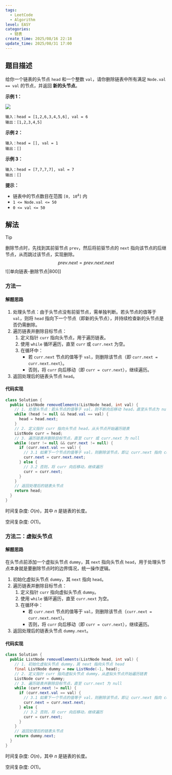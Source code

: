 ```yaml
---
tags:
  - LeetCode
  - Algorithm
level: EASY
categories:
  - 链表
create_time: 2025/08/16 22:18
update_time: 2025/08/31 17:00
---
```


## 题目描述

给你一个链表的头节点 `head` 和一个整数 `val`，请你删除链表中所有满足 `Node.val == val` 的节点，并返回 **新的头节点**。

**示例 1：**

![](https://img.xiaorang.fun/202508192306142.png)

```text
输入：head = [1,2,6,3,4,5,6], val = 6
输出：[1,2,3,4,5]
```

**示例 2：**

```text
输入：head = [], val = 1
输出：[]
```

**示例 3：**

```text
输入：head = [7,7,7,7], val = 7
输出：[]
```

**提示：**

- 链表中的节点数目在范围 <code>[0, 10<sup>4</sup>]</code> 内
- `1 <= Node.val <= 50`
- `0 <= val <= 50`

## 解法

> [!tip]
> 删除节点时，先找到其前驱节点 `prev`，然后将前驱节点的 `next` 指向该节点的后继节点，从而跳过该节点，实现删除。
> $$
> prev.next = prev.next.next
> $$
> ![[单向链表-删除节点|800]]

### 方法一

#### 解题思路

1. 处理头节点：由于头节点没有前驱节点，需单独判断。若头节点的值等于 `val`，则将 `head` 指向下一个节点（即新的头节点），并持续检查新的头节点是否仍需删除。
2. 遍历链表并删除目标节点：
	1. 定义指针 `curr` 指向头节点，用于遍历链表。
	2. 使用 `while` 循环遍历，直至 `curr` 或 `curr.next` 为空。
	3. 在循环中：
		- 若 `curr.next` 节点的值等于 `val`，则删除该节点（即 `curr.next = curr.next.next`）。
		- 否则，将 `curr` 向后移动（即  `curr = curr.next`），继续遍历。
3. 返回处理后的链表头节点 `head`。

#### 代码实现

```java
class Solution {
  public ListNode removeElements(ListNode head, int val) {
    // 1. 处理头节点：若头节点的值等于 val，则不断向后移动 head，直至头节点为 null 或者头节点的值不等于 val 为止
    while (head != null && head.val == val) {
      head = head.next;
    }
    // 2. 定义指针 curr 指向头节点 head，从头节点开始遍历链表
    ListNode curr = head;
    // 3. 遍历链表并删除目标节点，直至 curr 或 curr.next 为 null
    while (curr != null && curr.next != null) {
      if (curr.next.val == val) {
        // 3.1 如果下一个节点的值等于 val，则删除该节点，即让 curr.next 指向 curr.next.next
        curr.next = curr.next.next;
      } else {
        // 3.2 否则，将 curr 向后移动，继续遍历
        curr = curr.next;
      }
    }
    // 返回处理后的链表头节点
    return head;
  }
}
```

时间复杂度: $O(n)$，其中 $n$ 是链表的长度。

空间复杂度: $O(1)$。

### 方法二：虚拟头节点

#### 解题思路

在头节点前添加一个虚拟头节点 `dummy`，其 `next` 指向头节点 `head`，用于处理头节点本身就是要删除节点时的边界情况，统一操作逻辑。

1. 初始化虚拟头节点 `dummy`，其 `next` 指向 `head`。
2. 遍历链表并删除目标节点：
	1. 定义指针 `curr` 指向虚拟头节点 `dummy`。
	2. 使用 `while` 循环遍历，直至 `curr.next` 为空。
	3. 在循环中：
		- 若 `curr.next` 节点的值等于 `val`，则删除该节点（`curr.next = curr.next.next`）。
		- 否则，将 `curr` 向后移动（即  `curr = curr.next`），继续遍历。
3. 返回处理后的链表头节点 `dummy.next`。

#### 代码实现

```java
class Solution {  
  public ListNode removeElements(ListNode head, int val) {  
    // 1. 初始化虚拟头节点 dummy，其 next 指向头节点 head
    final ListNode dummy = new ListNode(-1, head); 
    // 2. 定义指针 curr 指向虚拟头节点 dummy，从虚拟头节点开始遍历链表
    ListNode curr = dummy;  
    // 3. 遍历链表并删除目标节点，直至 curr.next 为 null
    while (curr.next != null) {  
      if (curr.next.val == val) {  
        // 3.1 如果下一个节点的值等于 val，则删除该节点，即让 curr.next 指向 curr.next.next
        curr.next = curr.next.next;  
      } else {  
        // 3.2 否则，将 curr 向后移动，继续遍历
        curr = curr.next;  
      }  
    } 
    // 返回处理后的链表头节点
    return dummy.next;  
  }  
}
```

时间复杂度: $O(n)$，其中 $n$ 是链表的长度。

空间复杂度: $O(1)$。
